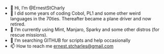 - 👋 Hi, I’m @ErnestStCharly
- 👀 I did some years of coding Cobol, PL1 and some other weird languages in the 70ties. Thereafter became a plane driver and now retired.
- 🌱 I’m currently using Mint, Manjaro, Sparky and some other distros (for rescue missions).
- 💞️ I’m searching GITHUB for scripts and help occasionally
- 📫 How to reach me ernest.stcharles@gmail.com

<!---
ErnestStCharly/ErnestStCharly is a ✨ special ✨ repository because its `README.md` (this file) appears on your GitHub profile.
You can click the Preview link to take a look at your changes.
--->
